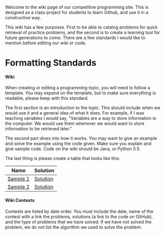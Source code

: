 Welcome to the wiki page of our competitive programming site.   This is designed as a class project for students to learn Github, and use it in a constructive way.    

This wiki has a few purposes.   First to be able to catalog problems for quick retrieval of practice problems, and the second is to create a learning tool for future generations to come.   There are a few standards I would like to mention before editing our wiki or code.

# Formatting Standards

#### Wiki

When creating or editing a programming topic, you will need to follow a template.  You may expand on the template, but to make sure everything is readable, please keep with this standard.

The first section is an introduction to the topic.   This should include when we would use it and a general idea of what it does.   For example, if I was teaching variables I would say, "Variables are a way to store information in the computer.  We would use them whenever we would want to store information to be retrieved later."

The second part dives into how it works.  You may want to give an example and solve the example using the code given.  Make sure you explain and give sample code.   Code on the wiki should be Java, or Python 3.5.  

The last thing is please create a table that looks like this:

| Name | Solution |
| ---- | ---- | 
| [Sample 1](#) | [Solution](#) |
| [Sample 2](#) | [Solution](#) |

#### Wiki Contests

Contests are listed by date order.   You must include the date, name of the contest with a link the problems, solutions (a link to the code on GitHub), and the type of problems that we have solved.   If we have not solved the problem, we do not list the algorithm we used to solve the problem. 